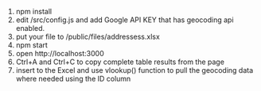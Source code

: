 1. npm install
2. edit /src/config.js and add Google API KEY that has geocoding api enabled.
3. put your file to /public/files/addressess.xlsx
4. npm start
5. open http://localhost:3000
6. Ctrl+A  and Ctrl+C to copy complete table results from the page
7. insert to the Excel and use vlookup() function to pull the geocoding data where needed using the ID column

